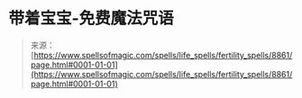 <!--yml

类别：未分类

日期：2024年6月12日 18:44:25

-->

# 带着宝宝-免费魔法咒语

> 来源：[https://www.spellsofmagic.com/spells/life_spells/fertility_spells/8861/page.html#0001-01-01](https://www.spellsofmagic.com/spells/life_spells/fertility_spells/8861/page.html#0001-01-01)
